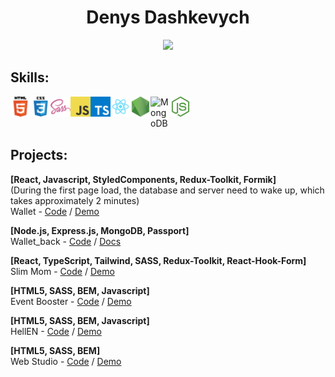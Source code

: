 <!-- Header -->
<h1 align="center">Denys Dashkevych</h1>
<div align="center">
  <img src="https://readme-typing-svg.demolab.com?font=Red+Hat+Mono&weight=500&size=20&pause=2000&color=00CC00&center=true&width=1000&lines=Front-end+Developer+with+knowledge+in+Back-end+|+MongoDB,+Expres.js,+React,+Node.js" />
</div>

<!-- Skills -->

<div>

## Skills:


<img align="left" alt="HTML5" width="32px" src="https://raw.githubusercontent.com/github/explore/80688e429a7d4ef2fca1e82350fe8e3517d3494d/topics/html/html.png" />

<img align="left" alt="CSS3" width="32px" src="https://raw.githubusercontent.com/github/explore/80688e429a7d4ef2fca1e82350fe8e3517d3494d/topics/css/css.png" />

<img align="left" alt="Sass" width="32px" src="https://raw.githubusercontent.com/github/explore/80688e429a7d4ef2fca1e82350fe8e3517d3494d/topics/sass/sass.png" />

<img align="left" alt="JavaScript" width="32px" src="https://raw.githubusercontent.com/github/explore/80688e429a7d4ef2fca1e82350fe8e3517d3494d/topics/javascript/javascript.png" />

<img align="left" alt="TypeScript" width="32px" src="https://raw.githubusercontent.com/github/explore/80688e429a7d4ef2fca1e82350fe8e3517d3494d/topics/typescript/typescript.png" />

<img align="left" alt="React" width="32px" src="https://raw.githubusercontent.com/github/explore/80688e429a7d4ef2fca1e82350fe8e3517d3494d/topics/react/react.png" />


<img align="left" alt="Node.js" width="32px" src="https://raw.githubusercontent.com/github/explore/80688e429a7d4ef2fca1e82350fe8e3517d3494d/topics/nodejs/nodejs.png" />

<img align="left" alt="MongoDB" width="32px" src="https://assets-global.website-files.com/6064b31ff49a2d31e0493af1/63a57609d46c17284c36a721_mongodb.svg" />

<img alt="Express.js" width="32px" src="./assets/images-removebg-preview.png"/>

</div>

<br />


<!-- Projects -->

## Projects:

**[React, Javascript, StyledComponents, Redux-Toolkit, Formik]**<br />
(During the first page load, the database and server need to wake up, which takes approximately 2 minutes)<br />
Wallet - [Code](https://github.com/MajorPrestige/wallet_front) /
[Demo](https://majorprestige.github.io/wallet_front/)<br />

**[Node.js, Express.js, MongoDB, Passport]**<br />
Wallet_back - [Code](https://github.com/MajorPrestige/wallet_back) /
[Docs](https://wallet-back-onrender.onrender.com/api-docs/)<br />

**[React, TypeScript, Tailwind, SASS, Redux-Toolkit, React-Hook-Form]**<br />
Slim Mom - [Code](https://github.com/MajorPrestige/slim-mom_ts) /
[Demo](https://slim-mom-ts.netlify.app/)<br />

**[HTML5, SASS, BEM, Javascript]**<br />
Event Booster - [Code](https://github.com/MajorPrestige/EventBooster) /
[Demo](https://majorprestige.github.io/EventBooster/)<br />

**[HTML5, SASS, BEM, Javascript]**<br />
HellEN - [Code](https://github.com/factvlad/Psychology) /
[Demo](https://majorprestige.github.io/hellish-english/)<br />

**[HTML5, SASS, BEM]**<br />
Web Studio - [Code](https://github.com/MajorPrestige/WebStudio) /
[Demo](https://majorprestige.github.io/WebStudio/)<br />



<!-- [mail]: mailto:vladiverbitsky@gmail.com
[twitter]: https://twitter.com/vladverbitsky/
[instagram]: https://www.instagram.com/vladi_verb/
[telegram]: https://t.me/vlad_verb/
[github repository]: https://github.com/factvlad/ -->
